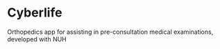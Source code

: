 # Cyberlife
Orthopedics app for assisting in pre-consultation medical examinations, developed with NUH
